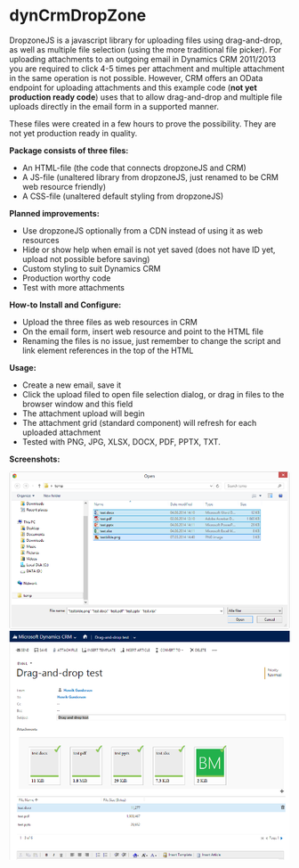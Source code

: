 dynCrmDropZone
==============

DropzoneJS is a javascript library for uploading files using drag-and-drop, as well as multiple file selection (using the more traditional file picker). For uploading attachments to an outgoing email in Dynamics CRM 2011/2013 you are required to click 4-5 times per attachment and multiple attachment in the same operation is not possible. However, CRM offers an OData endpoint for uploading attachments and this example code (**not yet production ready code**) uses that to allow drag-and-drop and multiple file uploads directly in the email form in a supported manner. 

These files were created in a few hours to prove the possibility. They are not yet production ready in quality.

**Package consists of three files:**
 * An HTML-file (the code that connects dropzoneJS and CRM)
 * A JS-file (unaltered library from dropzoneJS, just renamed to be CRM web resource friendly)
 * A CSS-file (unaltered default styling from dropzoneJS)

**Planned improvements:**
 * Use dropzoneJS optionally from a CDN instead of using it as web resources
 * Hide or show help when email is not yet saved (does not have ID yet, upload not possible before saving)
 * Custom styling to suit Dynamics CRM
 * Production worthy code
 * Test with more attachments

**How-to Install and Configure:**
 * Upload the three files as web resources in CRM
 * On the email form, insert web resource and point to the HTML file
 * Renaming the files is no issue, just remember to change the script and link element references in the top of the HTML

**Usage:**
 * Create a new email, save it
 * Click the upload filed to open file selection dialog, or drag in files to the browser window and this field
 * The attachment upload will begin
 * The attachment grid (standard component) will refresh for each uploaded attachment
 * Tested with PNG, JPG, XLSX, DOCX, PDF, PPTX, TXT.

**Screenshots:**

![File selection](/screenshots/scr0.png?raw=true "File selection")
![Uploading](/screenshots/scr1.png?raw=true "Uploading")
